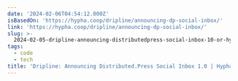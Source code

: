 ```yaml
---
date: '2024-02-06T04:54:12.000Z'
isBasedOn: 'https://hypha.coop/dripline/announcing-dp-social-inbox/'
link: 'https://hypha.coop/dripline/announcing-dp-social-inbox/'
slug: >-
  2024-02-05-dripline-announcing-distributedpress-social-inbox-10-or-hypha-worker-co-o
tags:
  - code
  - tech
title: 'Dripline: Announcing Distributed.Press Social Inbox 1.0 | Hypha Worker Co-o'
---
```


